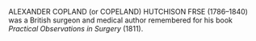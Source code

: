ALEXANDER COPLAND (or COPELAND) HUTCHISON FRSE (1786–1840) was a British surgeon and medical author remembered for his book _Practical Observations in Surgery_ (1811).

